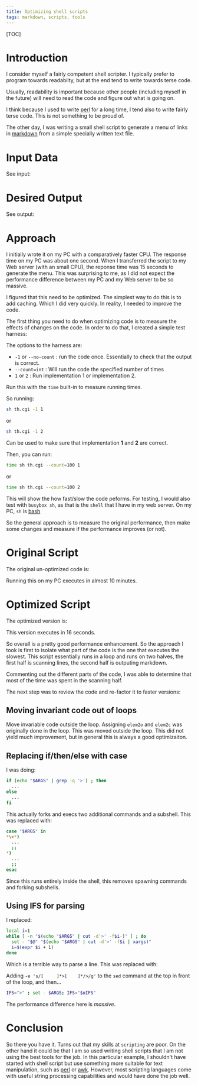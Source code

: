 ```yaml
---
title: Optimizing shell scripts
tags: markdown, scripts, tools
---
```

[TOC]

# Introduction

I consider myself a fairly competent shell scripter.  I typically prefer
to program towards readabilty, but at the end tend to write towards
terse code.

Usually, readability is important because other people (including myself
in the future) will need to read the code and figure out what is going
on.

I think because I used to write [perl][perl] for a long time, I tend also
to write fairly terse code.  This is not something to be proud of.

The other day, I was writing a small shell script to generate a menu of
links in [markdown][markdown] from a simple specially written text file.

# Input Data

See input:

<script src="https://tortugalabs.github.io/embed-like-gist/embed.js?style=github&showBorder=on&showLineNumbers=on&showFileMeta=on&showCopy=on&fetchFromJsDelivr=on&target=https://github.com/alejandroliu/0ink.net/blob/main/snippets/2024/optimiz/input.txt"></script>

# Desired Output
See output:

<script src="https://tortugalabs.github.io/embed-like-gist/embed.js?style=github&showBorder=on&showLineNumbers=on&showFileMeta=on&showCopy=on&fetchFromJsDelivr=on&target=https://github.com/alejandroliu/0ink.net/blob/main/snippets/2024/optimiz/output.md"></script>

# Approach

I initially wrote it on my PC with a comparatively faster CPU.  The response
time on my PC was about one second.  When I transferred the script
to my Web server (with an small CPU), the reponse time was 15 seconds to
generate the menu.  This was surprising to me, as I did not expect the
performance difference between my PC and my Web server to be so massive.

I figured that this need to be optimized.  The simplest way to do this is to
add caching.  Which I did very quickly.  In reality, I needed to improve the code.

The first thing you need to do when optimizing code is to measure the effects of
changes on the code.  In order to do that, I created a simple test harness:

<script src="https://tortugalabs.github.io/embed-like-gist/embed.js?style=github&showBorder=on&showLineNumbers=on&showFileMeta=on&showCopy=on&fetchFromJsDelivr=on&target=https://github.com/alejandroliu/0ink.net/blob/main/snippets/2024/optimiz/th.cgi"></script>

The options to the harness are:

- `-1` or `--no-count` : run the code once.  Essentially to check that the output is correct.
- `--count=int` : Will run the code the specified number of times
- `1` or `2` : Run implementation 1 or implementation 2.

Run this with the `time` built-in to measure running times.

So running:

```bash
sh th.cgi -1 1
```

or

```bash
sh th.cgi -1 2
```

Can be used to make sure that implementation **1** and **2** are correct.

Then, you can run:

```bash
time sh th.cgi --count=100 1
```

or

```bash
time sh th.cgi --count=100 2
```

This will show the how fast/slow the code peforms.  For testing, I would also
test with `busybox sh`, as that is the `shell` that I have in my web server.  On
my PC, `sh` is [bash][bash]

So the general approach is to measure the original performance, then make some
changes and measure if the performance improves (or not).

# Original Script

The original un-optimized code is:

<script src="https://tortugalabs.github.io/embed-like-gist/embed.js?style=github&showBorder=on&showLineNumbers=on&showFileMeta=on&showCopy=on&fetchFromJsDelivr=on&target=https://github.com/alejandroliu/0ink.net/blob/main/snippets/2024/optimiz/th1.cgi"></script>

Running this on my PC executes in almost 10 minutes.

# Optimized Script

The optimized version is:

<script src="https://tortugalabs.github.io/embed-like-gist/embed.js?style=github&showBorder=on&showLineNumbers=on&showFileMeta=on&showCopy=on&fetchFromJsDelivr=on&target=https://github.com/alejandroliu/0ink.net/blob/main/snippets/2024/optimiz/th2.cgi"></script>

This version executes in 16 seconds.

So overall is a pretty good performance enhancement.  So the approach I took is first to isolate
what part of the code is the one that executes the slowest.  This script essentially runs in
a loop and runs on two halves, the first half is scanning lines, the second half is outputing
markdown.

Commenting out the different parts of the code, I was able to determine that most of the
time was spent in the scanning half.

The next step was to review the code and re-factor it to faster versions:

## Moving invariant code out of loops

Move invariable code outside the loop.  Assigning `elem2o` and `elem2c` was
originally done in the loop.  This was moved outside the loop.  This did not yield
much improvement, but in general this is always a good optimizaiton.

## Replacing if/then/else with case

I was doing:

```bash
if (echo "$ARGS" | grep -q '>') ; then
  ...
else
  ...
fi
```

This actually forks and execs two additional commands and a subshell.  This was replaced with:

```bash
case "$ARGS" in
*\>*)
  ...
  ;;
*)
  ...
  ;;
esac
```
Since this runs entirely inside the shell, this removes spawning commands and forking subshells.

## Using IFS for parsing

I replaced:

```bash
local i=1
while [ -n "$(echo "$ARGS" | cut -d'>' -f$i-)" ] ; do
  set - "$@" "$(echo "$ARGS" | cut -d'>' -f$i | xargs)"
  i=$(expr $i + 1)
done
```

Which is a terrible way to parse a line.  This was replaced with:

Adding `-e 's/[ 	]*>[ 	]*/>/g'` to the `sed` command at the top in front of
the loop, and then...

```bash
IFS=">" ; set - $ARGS; IFS="$oIFS"
```

The performance difference here is _massive_.

# Conclusion

So there you have it.  Turns out that my skills at `scripting` are poor.  On the other
hand it could be that I am so used writing shell scripts that I am not using the best
tools for the job.  In this particular example, I shouldn't have started with shell
script but use something more suitable for text manipulation, such as [perl][perl] or
[awk][awk].  However, most scripting languages come with useful string processing
capabilities and would have done the job well.


  [perl]: https://en.wikipedia.org/wiki/Perl
  [markdown]: https://en.wikipedia.org/wiki/Markdown
  [bash]: https://en.wikipedia.org/wiki/Bash_(Unix_shell)
  [awk]: https://en.wikipedia.org/wiki/AWK



